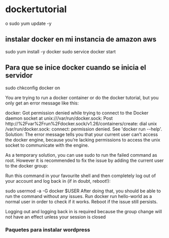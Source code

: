 # dockertutorial
o
sudo yum update -y

## instalar docker en mi instancia de amazon aws 
sudo yum install -y docker 
sudo service docker start 

## Para que se inice docker cuando se inicia el servidor 
sudo chkconfig docker on 

You are trying to run a docker container or do the docker tutorial, but you only get an error message like this:

docker: Got permission denied while trying to connect to the Docker daemon socket at unix:///var/run/docker.sock: Post http://%2Fvar%2Frun%2Fdocker.sock/v1.26/containers/create: dial unix /var/run/docker.sock: connect: permission denied.
See 'docker run --help'.
 Solution:
The error message tells you that your current user can’t access the docker engine, because you’re lacking permissions to access the unix socket to communicate with the engine.

As a temporary solution, you can use sudo to run the failed command as root.
However it is recommended to fix the issue by adding the current user to the docker group:

Run this command in your favourite shell and then completely log out of your account and log back in (if in doubt, reboot!):

sudo usermod -a -G docker $USER
After doing that, you should be able to run the command without any issues. Run docker run hello-world as a normal user in order to check if it works. Reboot if the issue still persists.

Logging out and logging back in is required because the group change will not have an effect unless your session is closed


### Paquetes para instalar wordpress


